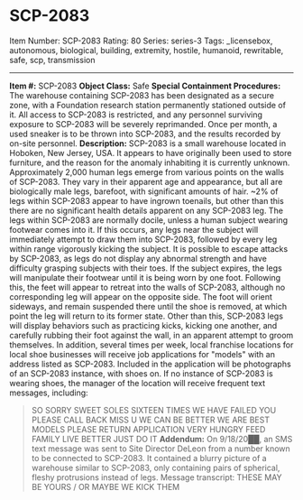 # SCP-2083
Item Number: SCP-2083
Rating: 80
Series: series-3
Tags: _licensebox, autonomous, biological, building, extremity, hostile, humanoid, rewritable, safe, scp, transmission

---

**Item #:** SCP-2083
**Object Class:** Safe
**Special Containment Procedures:** The warehouse containing SCP-2083 has been designated as a secure zone, with a Foundation research station permanently stationed outside of it. All access to SCP-2083 is restricted, and any personnel surviving exposure to SCP-2083 will be severely reprimanded. Once per month, a used sneaker is to be thrown into SCP-2083, and the results recorded by on-site personnel.
**Description:** SCP-2083 is a small warehouse located in Hoboken, New Jersey, USA. It appears to have originally been used to store furniture, and the reason for the anomaly inhabiting it is currently unknown.
Approximately 2,000 human legs emerge from various points on the walls of SCP-2083. They vary in their apparent age and appearance, but all are biologically male legs, barefoot, with significant amounts of hair. ~2% of legs within SCP-2083 appear to have ingrown toenails, but other than this there are no significant health details apparent on any SCP-2083 leg.
The legs within SCP-2083 are normally docile, unless a human subject wearing footwear comes into it. If this occurs, any legs near the subject will immediately attempt to draw them into SCP-2083, followed by every leg within range vigorously kicking the subject. It is possible to escape attacks by SCP-2083, as legs do not display any abnormal strength and have difficulty grasping subjects with their toes. If the subject expires, the legs will manipulate their footwear until it is being worn by one foot.
Following this, the feet will appear to retreat into the walls of SCP-2083, although no corresponding leg will appear on the opposite side. The foot will orient sideways, and remain suspended there until the shoe is removed, at which point the leg will return to its former state. Other than this, SCP-2083 legs will display behaviors such as practicing kicks, kicking one another, and carefully rubbing their foot against the wall, in an apparent attempt to groom themselves.
In addition, several times per week, local franchise locations for local shoe businesses will receive job applications for "models" with an address listed as SCP-2083. Included in the application will be photographs of an SCP-2083 instance, with shoes on. If no instance of SCP-2083 is wearing shoes, the manager of the location will receive frequent text messages, including:
> SO SORRY SWEET SOLES SIXTEEN TIMES WE HAVE FAILED YOU PLEASE CALL BACK
> MISS U
> WE CAN BE BETTER WE ARE BEST MODELS PLEASE RETURN APPLICATION VERY HUNGRY FEED FAMILY LIVE BETTER
> JUST DO IT
**Addendum:** On 9/18/20██, an SMS text message was sent to Site Director DeLeon from a number known to be connected to SCP-2083. It contained a blurry picture of a warehouse similar to SCP-2083, only containing pairs of spherical, fleshy protrusions instead of legs.
Message transcript:
> THESE MAY BE YOURS / OR MAYBE WE KICK THEM